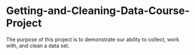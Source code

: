# Getting-and-Cleaning-Data-Course-Project
The purpose of this project is to demonstrate our ability to collect, work with, and clean a data set.
